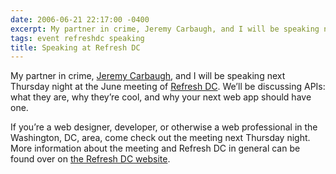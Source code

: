 ```yaml
---
date: 2006-06-21 22:17:00 -0400
excerpt: My partner in crime, Jeremy Carbaugh, and I will be speaking next Thursday night at the June meeting of Refresh DC.
tags: event refreshdc speaking
title: Speaking at Refresh DC
---
```


My partner in crime, [Jeremy Carbaugh](http://www.carbauja.com/), and I will be speaking next Thursday night at the June meeting of [Refresh DC](http://refresh-dc.org/). We’ll be discussing APIs: what they are, why they’re cool, and why your next web app should have one.

If you’re a web designer, developer, or otherwise a web professional in the Washington, DC, area, come check out the meeting next Thursday night. More information about the meeting and Refresh DC in general can be found over on [the Refresh DC website](http://refresh-dc.org/).